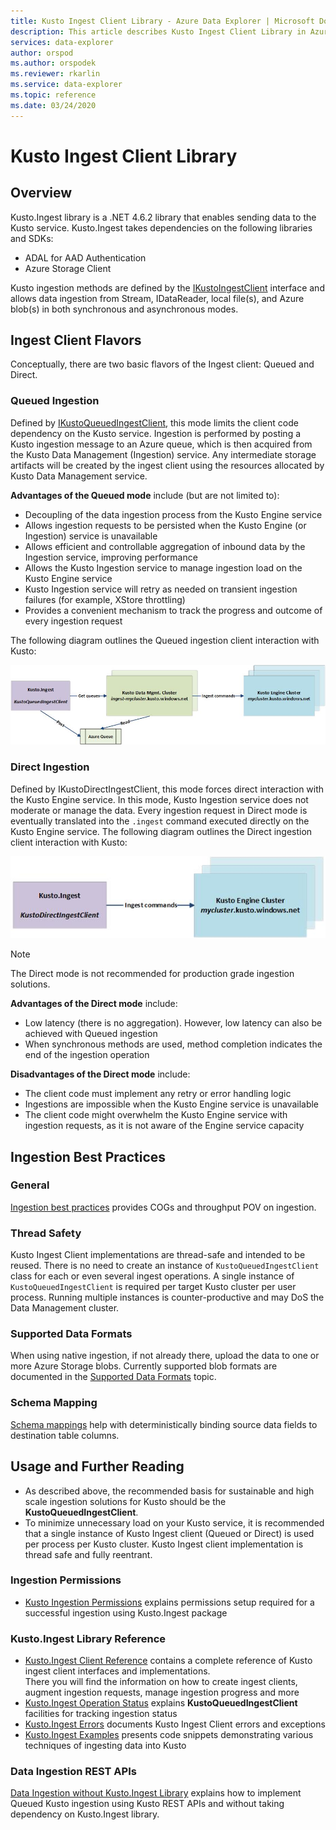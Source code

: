 ```yaml
---
title: Kusto Ingest Client Library - Azure Data Explorer | Microsoft Docs
description: This article describes Kusto Ingest Client Library in Azure Data Explorer.
services: data-explorer
author: orspod
ms.author: orspodek
ms.reviewer: rkarlin
ms.service: data-explorer
ms.topic: reference
ms.date: 03/24/2020
---
```

# Kusto Ingest Client Library

## Overview
Kusto.Ingest library is a .NET 4.6.2 library that enables sending data to the Kusto service.
Kusto.Ingest takes dependencies on the following libraries and SDKs:

* ADAL for AAD Authentication
* Azure Storage Client

Kusto ingestion methods are defined by the [IKustoIngestClient](kusto-ingest-client-reference.md#interface-ikustoingestclient) interface and allows data ingestion from Stream, IDataReader, local file(s), and Azure blob(s) in both synchronous and asynchronous modes.

## Ingest Client Flavors
Conceptually, there are two basic flavors of the Ingest client: Queued and Direct.

### Queued Ingestion
Defined by [IKustoQueuedIngestClient](kusto-ingest-client-reference.md#interface-ikustoqueuedingestclient), this mode limits the client code dependency on the Kusto service. Ingestion is performed by posting a Kusto ingestion message to an Azure queue, which is then acquired from the Kusto Data Management (Ingestion) service. Any intermediate storage artifacts will be created by the ingest client using the resources allocated by Kusto Data Management service.

**Advantages of the Queued mode** include (but are not limited to):

* Decoupling of the data ingestion process from the Kusto Engine service
* Allows ingestion requests to be persisted when the Kusto Engine (or Ingestion) service is unavailable
* Allows efficient and controllable aggregation of inbound data by the Ingestion service, improving performance
* Allows the Kusto Ingestion service to manage ingestion load on the Kusto Engine service
* Kusto Ingestion service will retry as needed on transient ingestion failures (for example, XStore throttling)
* Provides a convenient mechanism to track the progress and outcome of every ingestion request

The following diagram outlines the Queued ingestion client interaction with Kusto:

![alt text](../images/queued-ingest.jpg "queued-ingest")

### Direct Ingestion
Defined by IKustoDirectIngestClient, this mode forces direct interaction with the Kusto Engine service. In this mode, Kusto Ingestion service does not moderate or manage the data. Every ingestion request in Direct mode is eventually translated into the `.ingest` command executed directly on the Kusto Engine service.
The following diagram outlines the Direct ingestion client interaction with Kusto:

![alt text](../images/direct-ingest.jpg "direct-ingest")

> [!NOTE]
> The Direct mode is not recommended for production grade ingestion solutions.

**Advantages of the Direct mode** include:

* Low latency (there is no aggregation). However, low latency can also be achieved with Queued ingestion
* When synchronous methods are used, method completion indicates the end of the ingestion operation

**Disadvantages of the Direct mode** include:

* The client code must implement any retry or error handling logic
* Ingestions are impossible when the Kusto Engine service is unavailable
* The client code might overwhelm the Kusto Engine service with ingestion requests, as it is not aware of the Engine service capacity

## Ingestion Best Practices

### General
[Ingestion best practices](kusto-ingest-best-practices.md) provides COGs and throughput POV on ingestion.

### Thread Safety
Kusto Ingest Client implementations are thread-safe and intended to be reused. There is no need to create an instance of `KustoQueuedIngestClient` class for each or even several ingest operations. A single instance of `KustoQueuedIngestClient` is required per target Kusto cluster per user process. Running multiple instances is counter-productive and may DoS the Data Management cluster.

### Supported Data Formats
When using native ingestion, if not already there, upload the data to one or more Azure Storage blobs. Currently supported blob formats are documented in the [Supported Data Formats](https://docs.microsoft.com/azure/data-explorer/ingestion-supported-formats) topic.

### Schema Mapping
[Schema mappings](../../management/mappings.md) help with deterministically binding source data fields to destination table columns.

## Usage and Further Reading

* As described above, the recommended basis for sustainable and high scale ingestion solutions for Kusto should be the **KustoQueuedIngestClient**.
* To minimize unnecessary load on your Kusto service, it is recommended that a single instance of Kusto Ingest client (Queued or Direct) is used per process per Kusto cluster. Kusto Ingest client implementation is thread safe and fully reentrant.

### Ingestion Permissions
* [Kusto Ingestion Permissions](kusto-ingest-client-permissions.md) explains permissions setup required for a successful ingestion using Kusto.Ingest package

### Kusto.Ingest Library Reference
* [Kusto.Ingest Client Reference](kusto-ingest-client-reference.md) contains a complete reference of Kusto ingest client interfaces and implementations.<BR>There you will find the information on how to create ingest clients, augment ingestion requests, manage ingestion progress and more
* [Kusto.Ingest Operation Status](kusto-ingest-client-status.md) explains **KustoQueuedIngestClient** facilities for tracking ingestion status
* [Kusto.Ingest Errors](kusto-ingest-client-errors.md) documents Kusto Ingest Client errors and exceptions
* [Kusto.Ingest Examples](kusto-ingest-client-examples.md) presents code snippets demonstrating various techniques of ingesting data into Kusto

### Data Ingestion REST APIs
[Data Ingestion without Kusto.Ingest Library](kusto-ingest-client-rest.md) explains how to implement Queued Kusto ingestion using Kusto REST APIs and without taking dependency on Kusto.Ingest library.

